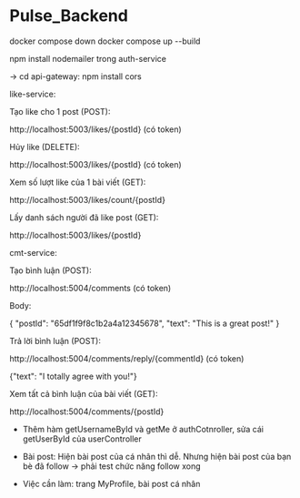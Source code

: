 # Pulse_Backend
docker compose down
docker compose up --build

npm install nodemailer trong auth-service 

-> cd api-gateway: npm install cors

like-service:

Tạo like cho 1 post (POST):

http://localhost:5003/likes/{postId} (có token)

Hủy like (DELETE):

http://localhost:5003/likes/{postId} (có token)

Xem số lượt like của 1 bài viết (GET): 

http://localhost:5003/likes/count/{postId}

Lấy danh sách người đã like post (GET):

http://localhost:5003/likes/{postId}


cmt-service:

Tạo bình luận (POST):

http://localhost:5004/comments (có token)

Body: 

{
    "postId": "65df1f9f8c1b2a4a12345678",
    "text": "This is a great post!"
}

Trả lời bình luận (POST): 

http://localhost:5004/comments/reply/{commentId} (có token)

{"text": "I totally agree with you!"}

Xem tất cả bình luận của bài viết (GET): 

http://localhost:5004/comments/{postId}


- Thêm hàm getUsernameById và getMe ở authCotnroller, sửa cái getUserById của userController

- Bài post: Hiện bài post của cá nhân thì dễ. Nhưng hiện bài post của bạn bè đã follow -> phải test chức năng follow xong

- Việc cần làm: trang MyProfile, bài post cá nhân